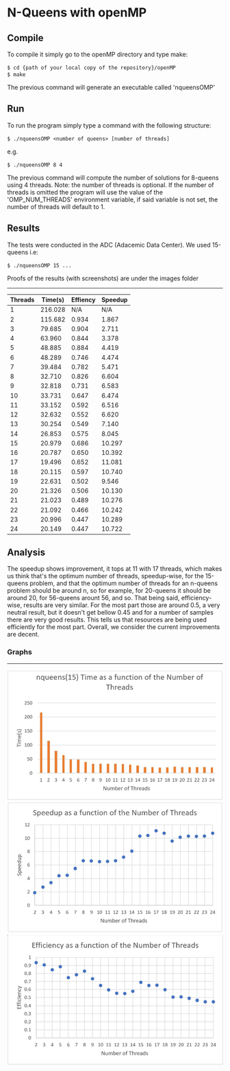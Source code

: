 
# N-Queens with openMP

## Compile

To compile it simply go to the openMP directory and type make:

	$ cd {path of your local copy of the repository}/openMP
	$ make

The previous command will generate an executable called 'nqueensOMP'

## Run

To run the program simply type a command with the following structure:
	
	$ ./nqueensOMP <number of queens> [number of threads]

e.g.

	$ ./nqueensOMP 8 4

The previous command will compute the number of solutions for 8-queens using 4 threads. Note: the number of threads is optional. If the number of threads is omitted the program will use the value of the 'OMP_NUM_THREADS' environment variable, if said variable is not set, the number of threads will default to 1.

## Results

The tests were conducted in the ADC (Adacemic Data Center). We used 15-queens i.e:
	
	$ ./nqueensOMP 15 ...

Proofs of the results (with screenshots) are under the images folder

---

| Threads | Time(s) | Effiency | Speedup |
| ------- | ------- | -------- | ------- |
| 1       | 216.028 | N/A      | N/A     |
| 2       | 115.682 | 0.934    | 1.867   |
| 3       | 79.685  | 0.904    | 2.711   |
| 4       | 63.960  | 0.844    | 3.378   |
| 5       | 48.885  | 0.884    | 4.419   |
| 6       | 48.289  | 0.746    | 4.474   |
| 7       | 39.484  | 0.782    | 5.471   |
| 8       | 32.710  | 0.826    | 6.604   |
| 9       | 32.818  | 0.731    | 6.583   |
| 10      | 33.731  | 0.647    | 6.474   |
| 11      | 33.152  | 0.592    | 6.516   |
| 12      | 32.632  | 0.552    | 6.620   |
| 13      | 30.254  | 0.549    | 7.140   |
| 14      | 26.853  | 0.575    | 8.045   |
| 15      | 20.979  | 0.686    | 10.297  |
| 16      | 20.787  | 0.650    | 10.392  |
| 17      | 19.496  | 0.652    | 11.081  |
| 18      | 20.115  | 0.597    | 10.740  |
| 19      | 22.631  | 0.502    | 9.546   |
| 20      | 21.326  | 0.506    | 10.130  |
| 21      | 21.023  | 0.489    | 10.276  |
| 22      | 21.092  | 0.466    | 10.242  |
| 23      | 20.996  | 0.447    | 10.289  |
| 24      | 20.149  | 0.447    | 10.722  |

## Analysis

The speedup shows improvement, it tops at 11 with 17 threads, which makes us think that's the optimum number of threads, speedup-wise, for the 15-queens problem, and that the optimum number of threads for an n-queens problem should be around n, so for example, for 20-queens it should be around 20, for 56-queens arount 56, and so. That being said, efficiency-wise, results are very similar. For the most part those are around 0.5, a very neutral result, but it doesn't get bellow 0.45 and for a number of samples there are very good results. This tells us that resources are being used efficiently for the most part. Overall, we consider the current improvements are decent.

### Graphs
---
![Time vs Threads](images/time.jpg)
![Time vs Threads](images/speedup.jpg)
![Time vs Threads](images/efficiency.jpg)